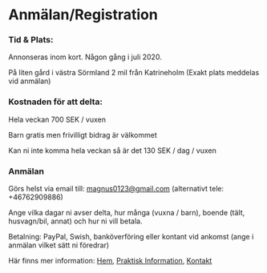 # Anmälan/Registration

### Tid & Plats:
Annonseras inom kort. Någon gång i juli 2020.

På liten gård i västra Sörmland 2 mil från Katrineholm (Exakt plats meddelas vid anmälan)

### Kostnaden för att delta:
Hela veckan 700 SEK / vuxen

Barn gratis men frivilligt bidrag är välkommet

Kan ni inte komma hela veckan så är det 130 SEK / dag / vuxen



### Anmälan
Görs helst via email till: magnus0123@gmail.com (alternativt tele: +46762909886)

Ange vilka dagar ni avser delta, hur många (vuxna / barn), boende (tält, husvagn/bil, annat) och hur ni vill betala.

Betalning: PayPal, Swish, banköverföring eller kontant vid ankomst (ange i anmälan vilket sätt ni föredrar)

Här finns mer information:
[Hem](/README.md),
[Praktisk Information](/practical.md),
[Kontakt](/Kontakt.md)
